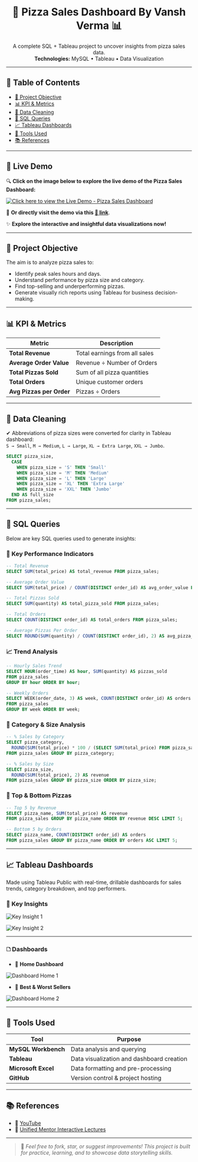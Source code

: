 <h1 align="center">🍕 Pizza Sales Dashboard By Vansh Verma 📊</h1>

<p align="center">
  A complete SQL + Tableau  project to uncover insights from pizza sales data.<br>
  <strong>Technologies:</strong> MySQL • Tableau • Data Visualization
</p>

---

## 📁 Table of Contents
- [📌 Project Objective](#-project-objective)
- [📊 KPI & Metrics](#-kpi--metrics)
- [📁 Data Cleaning](#-data-cleaning)
- [🧮 SQL Queries](#-sql-queries)
- [📈 Tableau Dashboards](#-tableau-dashboards)
- [🧠 Tools Used](#-tools-used)
- [📚 References](#-references)

---

## 🚀 Live Demo

🔍 **Click on the image below to explore the live demo of the Pizza Sales Dashboard:**

[![Click here to view the Live Demo - Pizza Sales Dashboard](https://github.com/harshwadiya/Pizza_sales_Dashboard/blob/30d15293111918dc5530c64361907a97a2b78e6a/Key%20Insights%20and%20Dashboard/Dashboard%20Home%201.png)](https://public.tableau.com/views/PlatoPizzaSalesDashboardProjectUM/HOME?:language=en-US&:sid=&:redirect=auth&:display_count=n&:origin=viz_share_link)

🔗 **Or directly visit the demo via this [🔗 link](https://public.tableau.com/views/PlatoPizzaSalesDashboardProjectUM/HOME?:language=en-US&:sid=&:redirect=auth&:display_count=n&:origin=viz_share_link)**.

✨ **Explore the interactive and insightful data visualizations now!**


---

## 📌 Project Objective

The aim is to analyze pizza sales to:
- Identify peak sales hours and days.
- Understand performance by pizza size and category.
- Find top-selling and underperforming pizzas.
- Generate visually rich reports using Tableau for business decision-making.

---

## 📊 KPI & Metrics

| Metric | Description |
|--------|-------------|
| **Total Revenue** | Total earnings from all sales |
| **Average Order Value** | Revenue ÷ Number of Orders |
| **Total Pizzas Sold** | Sum of all pizza quantities |
| **Total Orders** | Unique customer orders |
| **Avg Pizzas per Order** | Pizzas ÷ Orders |

---

## 📁 Data Cleaning

✔ Abbreviations of pizza sizes were converted for clarity in Tableau dashboard:  
`S → Small`, `M → Medium`, `L → Large`, `XL → Extra Large`, `XXL → Jumbo`.

```sql
SELECT pizza_size,
  CASE
    WHEN pizza_size = 'S' THEN 'Small'
    WHEN pizza_size = 'M' THEN 'Medium'
    WHEN pizza_size = 'L' THEN 'Large'
    WHEN pizza_size = 'XL' THEN 'Extra Large'
    WHEN pizza_size = 'XXL' THEN 'Jumbo'
  END AS full_size
FROM pizza_sales;
```

---

## 🧮 SQL Queries

Below are key SQL queries used to generate insights:

### 📌 Key Performance Indicators

```sql
-- Total Revenue
SELECT SUM(total_price) AS total_revenue FROM pizza_sales;

-- Average Order Value
SELECT SUM(total_price) / COUNT(DISTINCT order_id) AS avg_order_value FROM pizza_sales;

-- Total Pizzas Sold
SELECT SUM(quantity) AS total_pizza_sold FROM pizza_sales;

-- Total Orders
SELECT COUNT(DISTINCT order_id) AS total_orders FROM pizza_sales;

-- Average Pizzas Per Order
SELECT ROUND(SUM(quantity) / COUNT(DISTINCT order_id), 2) AS avg_pizza_per_order FROM pizza_sales;
```

### 📈 Trend Analysis

```sql
-- Hourly Sales Trend
SELECT HOUR(order_time) AS hour, SUM(quantity) AS pizzas_sold
FROM pizza_sales
GROUP BY hour ORDER BY hour;

-- Weekly Orders
SELECT WEEK(order_date, 3) AS week, COUNT(DISTINCT order_id) AS orders
FROM pizza_sales
GROUP BY week ORDER BY week;
```

### 🍕 Category & Size Analysis

```sql
-- % Sales by Category
SELECT pizza_category,
  ROUND(SUM(total_price) * 100 / (SELECT SUM(total_price) FROM pizza_sales), 2) AS pct
FROM pizza_sales GROUP BY pizza_category;

-- % Sales by Size
SELECT pizza_size,
  ROUND(SUM(total_price), 2) AS revenue
FROM pizza_sales GROUP BY pizza_size ORDER BY pizza_size;
```

### 🥇 Top & Bottom Pizzas

```sql
-- Top 5 by Revenue
SELECT pizza_name, SUM(total_price) AS revenue
FROM pizza_sales GROUP BY pizza_name ORDER BY revenue DESC LIMIT 5;

-- Bottom 5 by Orders
SELECT pizza_name, COUNT(DISTINCT order_id) AS orders
FROM pizza_sales GROUP BY pizza_name ORDER BY orders ASC LIMIT 5;
```

---

## 📈 Tableau Dashboards

Made using Tableau Public with real-time, drillable dashboards for sales trends, category breakdown, and top performers.

### 🧠 Key Insights

![Key Insight 1](https://github.com/harshwadiya/Pizza_sales_Dashboard/blob/30d15293111918dc5530c64361907a97a2b78e6a/Key%20Insights%20and%20Dashboard/Peak%20Hours%20and%20sales%20Performance.jpg)

![Key Insight 2](https://github.com/harshwadiya/Pizza_sales_Dashboard/blob/30d15293111918dc5530c64361907a97a2b78e6a/Key%20Insights%20and%20Dashboard/image.jpg)

---

### 🗅 Dashboards

- 📍 **Home Dashboard**

![Dashboard Home 1](https://github.com/harshwadiya/Pizza_sales_Dashboard/blob/30d15293111918dc5530c64361907a97a2b78e6a/Key%20Insights%20and%20Dashboard/Dashboard%20Home%201.png)

- 📍 **Best & Worst Sellers**

![Dashboard Home 2](https://github.com/harshwadiya/Pizza_sales_Dashboard/blob/30d15293111918dc5530c64361907a97a2b78e6a/Key%20Insights%20and%20Dashboard/Dashboard%20Home%202.png)

---

## 🧠 Tools Used

| Tool | Purpose |
|------|---------|
| **MySQL Workbench** | Data analysis and querying |
| **Tableau** | Data visualization and dashboard creation |
| **Microsoft Excel** | Data formatting and pre-processing |
| **GitHub** | Version control & project hosting |

---

## 📚 References

- 🔗 [YouTube](https://www.youtube.com/watch?v=lrl0vz-p-yc&t=10s)
- 🔗 [Unified Mentor Interactive Lectures](https://www.unifiedmentor.com/)

---

> 🔁 *Feel free to fork, star, or suggest improvements! This project is built for practice, learning, and to showcase data storytelling skills.*
